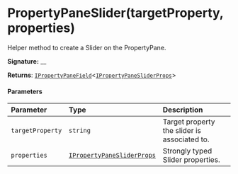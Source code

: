 # PropertyPaneSlider(targetProperty,properties)



Helper method to create a Slider on the PropertyPane.

**Signature:** __

**Returns**: [`IPropertyPaneField`](../../sp-webpart-base/interface/ipropertypanefield.md)<[`IPropertyPaneSliderProps`](../../sp-webpart-base/interface/ipropertypanesliderprops.md)>





#### Parameters


| Parameter	   | Type    | Description |
|:-------------|:---------------|:------------|
| `targetProperty`    | `string` | Target property the slider is associated to. |
| `properties`    | [`IPropertyPaneSliderProps`](../../sp-webpart-base/interface/ipropertypanesliderprops.md) | Strongly typed Slider properties. |


